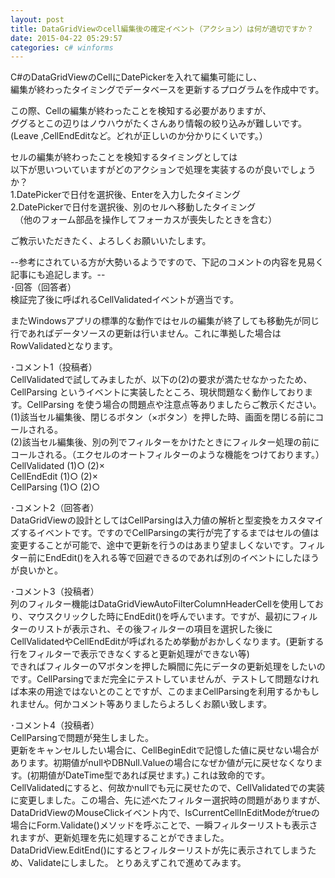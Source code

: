 ```yaml
---
layout: post
title: DataGridViewのcell編集後の確定イベント（アクション）は何が適切ですか？
date: 2015-04-22 05:29:57
categories: c# winforms
---
```

<p>C#のDataGridViewのCellにDatePickerを入れて編集可能にし、<br>
編集が終わったタイミングでデータベースを更新するプログラムを作成中です。</p>

<p>この際、Cellの編集が終わったことを検知する必要がありますが、<br>
ググるとこの辺りはノウハウがたくさんあり情報の絞り込みが難しいです。<br>
(Leave ,CellEndEditなど。どれが正しいのか分かりにくいです。）</p>

<p>セルの編集が終わったことを検知するタイミングとしては<br>
以下が思いついていますがどのアクションで処理を実装するのが良いでしょうか？<br>
1.DatePickerで日付を選択後、Enterを入力したタイミング<br>
2.DatePickerで日付を選択後、別のセルへ移動したタイミング<br>
　（他のフォーム部品を操作してフォーカスが喪失したときを含む）</p>

<p>ご教示いただきたく、よろしくお願いいたします。</p>

<p>--参考にされている方が大勢いるようですので、下記のコメントの内容を見易く記事にも追記します。--<br>
･回答（回答者）<br>
検証完了後に呼ばれるCellValidatedイベントが適当です。</p>

<p>またWindowsアプリの標準的な動作ではセルの編集が終了しても移動先が同じ行であればデータソースの更新は行いません。これに準拠した場合はRowValidatedとなります。</p>

<p>･コメント1（投稿者）<br>
CellValidatedで試してみましたが、以下の(2)の要求が満たせなかったため、CellParsing というイベントに実装したところ、現状問題なく動作しております。CellParsing を使う場合の問題点や注意点等ありましたらご教示ください。<br>
 (1)該当セル編集後、閉じるボタン（×ボタン）を押した時、画面を閉じる前にコールされる。<br>
 (2)該当セル編集後、別の列でフィルターをかけたときにフィルター処理の前にコールされる。（エクセルのオートフィルターのよ‌​うな機能をつけております。） <br>
CellValidated (1)○ (2)× <br>
CellEndEdit   (1)○ (2)× <br>
CellParsing   (1)○ (2)○</p>

<p>･コメント2（回答者）<br>
DataGridViewの設計としてはCellParsingは入力値の解析と型変換をカスタマイズするイベントです。ですの‌​でCellParsingの実行が完了する‌​まではセルの値は変更することが可能で、途‌​中で更新を行うのはあまり望ましくないです‌​。フィルター前にEndEdit()を入れ‌​る等で回避できるのであれば別のイベントに‌​したほうが良いかと。</p>

<p>･コメント3（投稿者）<br>
列のフィルター機能はDataGridViewAutoFilterColumnHeaderCellを使用しており、マウスク‌​リックした時にEndEdit()を呼んで‌​います。ですが、最初にフィルターのリスト‌​が表示され、その後フィルターの項目を選択‌​した後にCellValidatedやCe‌​llEndEditが呼ばれるため挙動がお‌​かしくなります。(更新する行をフィルター‌​で表示できなくすると更新処理ができない等‌​)　<br>
できればフィルターの▽ボタンを押した‌​瞬間に先にデータの更新処理をしたいのです‌​。CellParsingでまだ完全にテス‌​トしていませんが、テストして問題なければ‌​本来の用途ではないとのことですが、このま‌​まCellParsingを利用するかもし‌​れません。何かコメント等ありましたらよろ‌​しくお願い致します。</p>

<p>･コメント4（投稿者）<br>
CellParsingで問題が発生しました。<br>
更新をキャンセルしたい場合に、CellBeginEditで記憶した値に戻せな‌​い場合があります。初期値がnullやDB‌​Null.Valueの場合になぜか値が元‌​に戻せなくなります。(初期値がDateT‌​ime型であれば戻せます。) これは致命的です。<br>
CellValidatedにすると、何故かnullでも元に戻せたので、CellValidatedでの実‌​装に変更しました。この場合、先に述べたフ‌​ィルター選択時の問題がありますが、Dat‌​aDridViewのMouseClick‌​イベント内で、IsCurrentCell‌​InEditModeがtrueの場合にF‌​orm.Validate()メソッドを呼‌​ぶことで、一瞬フィルターリストも表示され‌​ますが、更新処理を先に処理することができ‌​ました。<br>
DataDridView.Edi‌​tEnd()にするとフィルターリストが先‌​に表示されてしまうため、Validate‌​にしました。 とりあえずこれで進めてみます。</p>
